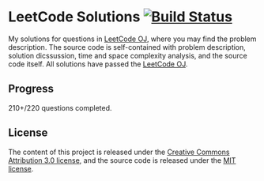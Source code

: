LeetCode Solutions [![Build Status](https://travis-ci.org/Eroica-cpp/LeetCode.svg?branch=master)](https://travis-ci.org/Eroica-cpp/LeetCode)
==================
My solutions for questions in [LeetCode OJ](https://leetcode.com/), where you may find the problem description. The source code is self-contained with problem description, solution dicssussion, time and space complexity analysis, and the source code itself. All solutions have passed 
the [LeetCode OJ](https://leetcode.com/).

Progress
------------------
210+/220 questions completed.

License
------------------
The content of this project is released under the
[Creative Commons Attribution 3.0 license](http://creativecommons.org/licenses/by/3.0/us/deed.en_US),
and the source code is released under the [MIT license](http://opensource.org/licenses/mit-license.php).

